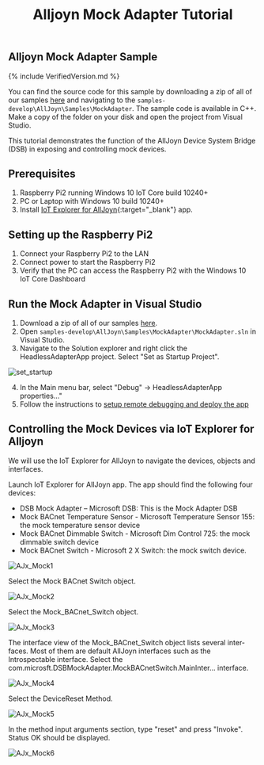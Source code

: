 ﻿---
layout: default
title: Alljoyn Mock Adapter Tutorial
permalink: /en-US/win10/samples/MockAdapterTutorial.htm
lang: en-US
---

## Alljoyn Mock Adapter Sample

{% include VerifiedVersion.md %}

You can find the source code for this sample by downloading a zip of all of our samples [here](https://github.com/ms-iot/samples/archive/develop.zip) and navigating to the `samples-develop\AllJoyn\Samples\MockAdapter`.  The sample code is available in C++. Make a copy of the folder on your disk and open the project from Visual Studio.

This tutorial demonstrates the function of the AllJoyn Device System Bridge (DSB) in exposing and controlling mock devices.

## Prerequisites

1. Raspberry Pi2 running Windows 10 IoT Core build 10240+
2. PC or Laptop with Windows 10 build 10240+
3. Install [IoT Explorer for AllJoyn]({{site.baseurl}}/en-US/win10/AllJoyn.htm#AllJoynExplorer){:target="_blank"} app.

## Setting up the Raspberry Pi2

1. Connect your Raspberry Pi2 to the LAN
2. Connect power to start the Raspberry Pi2
3. Verify that the PC can access the Raspberry Pi2 with the Windows 10 IoT Core Dashboard

## Run the Mock Adapter in Visual Studio

1. Download a zip of all of our samples [here](https://github.com/ms-iot/samples/archive/develop.zip).
2. Open `samples-develop\AllJoyn\Samples\MockAdapter\MockAdapter.sln` in Visual Studio.
3. Navigate to the Solution explorer and right click the HeadlessAdapterApp project. Select "Set as Startup Project".

![set_startup]({{site.baseurl}}/Resources/images/MockAdapter/mockadapter_vs.png)

4. 	In the Main menu bar, select "Debug" -> HeadlessAdapterApp properties…"
5.	Follow the instructions to [setup remote debugging and deploy the app]({{site.baseurl}}/{{page.lang}}/win10/AppDeployment.htm#cpp)

## Controlling the Mock Devices via IoT Explorer for Alljoyn

We will use the IoT Explorer for AllJoyn to navigate the devices, objects and interfaces.

Launch IoT Explorer for AllJoyn app. The app should find the following four devices:

* DSB Mock Adapter – Microsoft DSB: This is the Mock Adapter DSB
* Mock BACnet Temperature Sensor - Microsoft Temperature Sensor 155: the mock temperature sensor device
* Mock BACnet Dimmable Switch - Microsoft Dim Control 725: the mock dimmable switch device
* Mock BACnet Switch - Microsoft 2 X Switch: the mock switch device.

![AJx_Mock1]({{site.baseurl}}/Resources/images/MockAdapter/mock_ajx1.png)

Select the Mock BACnet Switch object.

![AJx_Mock2]({{site.baseurl}}/Resources/images/MockAdapter/mock_ajx2.png)

Select the Mock_BACnet_Switch object.

![AJx_Mock3]({{site.baseurl}}/Resources/images/MockAdapter/mock_ajx3.png)

  The interface view of the Mock_BACnet_Switch object lists several interfaces. Most of them are default AllJoyn interfaces such as the Introspectable interface. Select the com.microsft.DSBMockAdapter.MockBACnetSwitch.MainInter... interface.

![AJx_Mock4]({{site.baseurl}}/Resources/images/MockAdapter/mock_ajx4.png)

Select the DeviceReset Method.

![AJx_Mock5]({{site.baseurl}}/Resources/images/MockAdapter/mock_ajx5.png)

 In the method input arguments section, type "reset" and press "Invoke". Status OK should be displayed.

![AJx_Mock6]({{site.baseurl}}/Resources/images/MockAdapter/mock_ajx6.png)
